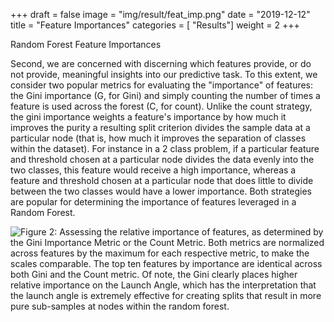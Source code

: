 +++
draft = false
image = "img/result/feat_imp.png"
date = "2019-12-12"
title = "Feature Importances"
categories = [ "Results"]
weight = 2
+++

Random Forest Feature Importances

<!--more-->

Second, we are concerned with discerning which features provide, or do not provide, meaningful insights into our predictive task. To this extent, we consider two popular metrics for evaluating the "importance" of features: the Gini importance (G, for Gini) and simply counting the number of times a feature is used across the forest (C, for count). Unlike the count strategy, the gini importance weights a feature's importance by how much it improves the purity a resulting split criterion divides the sample data at a particular node (that is, how much it improves the separation of classes within the dataset). For instance in a $2$ class problem, if a particular feature and threshold chosen at a particular node divides the data evenly into the two classes, this feature would receive a high importance, whereas a feature and threshold chosen at a particular node that does little to divide between the two classes would have a lower importance. Both strategies are popular for determining the importance of features leveraged in a Random Forest.

![Figure 2: Assessing the relative importance of features, as determined by the Gini Importance Metric or the Count Metric. Both metrics are normalized across features by the maximum for each respective metric, to make the scales comparable. The top ten features by importance are identical across both Gini and the Count metric. Of note, the Gini clearly places higher relative importance on the Launch Angle, which has the interpretation that the launch angle is extremely effective for creating splits that result in more pure sub-samples at nodes within the random forest.](/img/result/feat_imp.png)



